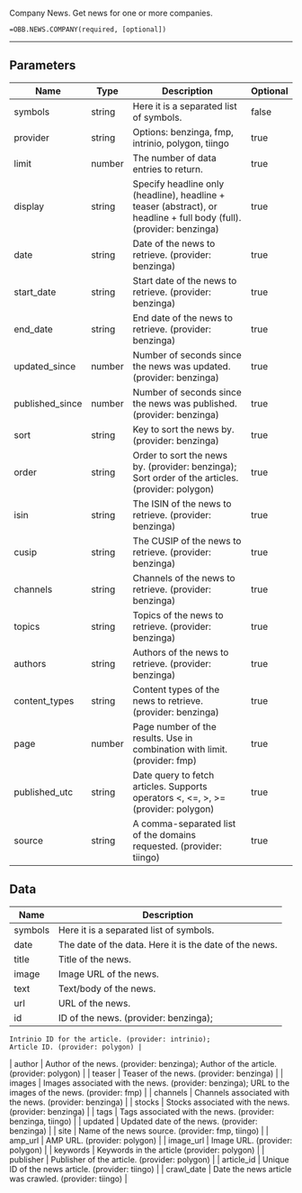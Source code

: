 <!-- markdownlint-disable MD041 -->

Company News. Get news for one or more companies.

```excel wordwrap
=OBB.NEWS.COMPANY(required, [optional])
```

---

## Parameters

| Name | Type | Description | Optional |
| ---- | ---- | ----------- | -------- |
| symbols | string | Here it is a separated list of symbols. | false |
| provider | string | Options: benzinga, fmp, intrinio, polygon, tiingo | true |
| limit | number | The number of data entries to return. | true |
| display | string | Specify headline only (headline), headline + teaser (abstract), or headline + full body (full). (provider: benzinga) | true |
| date | string | Date of the news to retrieve. (provider: benzinga) | true |
| start_date | string | Start date of the news to retrieve. (provider: benzinga) | true |
| end_date | string | End date of the news to retrieve. (provider: benzinga) | true |
| updated_since | number | Number of seconds since the news was updated. (provider: benzinga) | true |
| published_since | number | Number of seconds since the news was published. (provider: benzinga) | true |
| sort | string | Key to sort the news by. (provider: benzinga) | true |
| order | string | Order to sort the news by. (provider: benzinga); Sort order of the articles. (provider: polygon) | true |
| isin | string | The ISIN of the news to retrieve. (provider: benzinga) | true |
| cusip | string | The CUSIP of the news to retrieve. (provider: benzinga) | true |
| channels | string | Channels of the news to retrieve. (provider: benzinga) | true |
| topics | string | Topics of the news to retrieve. (provider: benzinga) | true |
| authors | string | Authors of the news to retrieve. (provider: benzinga) | true |
| content_types | string | Content types of the news to retrieve. (provider: benzinga) | true |
| page | number | Page number of the results. Use in combination with limit. (provider: fmp) | true |
| published_utc | string | Date query to fetch articles. Supports operators <, <=, >, >= (provider: polygon) | true |
| source | string | A comma-separated list of the domains requested. (provider: tiingo) | true |

## Data

| Name | Description |
| ---- | ----------- |
| symbols |  Here it is a separated list of symbols.  |
| date | The date of the data. Here it is the date of the news.  |
| title | Title of the news.  |
| image | Image URL of the news.  |
| text | Text/body of the news.  |
| url | URL of the news.  |
| id | ID of the news. (provider: benzinga);
    Intrinio ID for the article. (provider: intrinio);
    Article ID. (provider: polygon) |
| author | Author of the news. (provider: benzinga);
    Author of the article. (provider: polygon) |
| teaser | Teaser of the news. (provider: benzinga) |
| images | Images associated with the news. (provider: benzinga);
    URL to the images of the news. (provider: fmp) |
| channels | Channels associated with the news. (provider: benzinga) |
| stocks | Stocks associated with the news. (provider: benzinga) |
| tags | Tags associated with the news. (provider: benzinga, tiingo) |
| updated | Updated date of the news. (provider: benzinga) |
| site | Name of the news source. (provider: fmp, tiingo) |
| amp_url | AMP URL. (provider: polygon) |
| image_url | Image URL. (provider: polygon) |
| keywords | Keywords in the article (provider: polygon) |
| publisher | Publisher of the article. (provider: polygon) |
| article_id | Unique ID of the news article. (provider: tiingo) |
| crawl_date | Date the news article was crawled. (provider: tiingo) |
